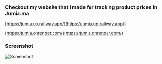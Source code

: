 ### Checkout my website that I made for tracking product prices in Jumia.ma 

[https://jumia.up.railway.app/](https://jumia.up.railway.app/)

[https://jumia.onrender.com/](https://jumia.onrender.com/)

### Screenshot

![Screenshot](https://i.imgur.com/GLi58nV.png)
